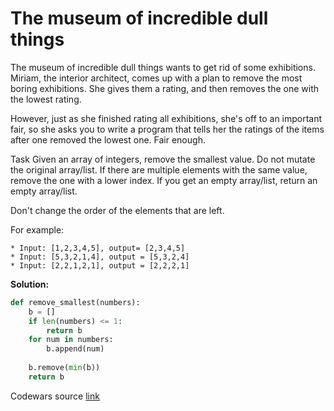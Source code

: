 # The museum of incredible dull things

The museum of incredible dull things wants to get rid of some exhibitions. Miriam, the interior architect, comes up with a plan to remove the most boring exhibitions. She gives them a rating, and then removes the one with the lowest rating.

However, just as she finished rating all exhibitions, she's off to an important fair, so she asks you to write a program that tells her the ratings of the items after one removed the lowest one. Fair enough.

Task
Given an array of integers, remove the smallest value. Do not mutate the original array/list. If there are multiple elements with the same value, remove the one with a lower index. If you get an empty array/list, return an empty array/list.

Don't change the order of the elements that are left.

For example:
```
* Input: [1,2,3,4,5], output= [2,3,4,5]
* Input: [5,3,2,1,4], output = [5,3,2,4]
* Input: [2,2,1,2,1], output = [2,2,2,1]
```

**Solution:**
```python
def remove_smallest(numbers):
    b = []
    if len(numbers) <= 1:
        return b
    for num in numbers:
        b.append(num)
        
    b.remove(min(b))        
    return b
```

Codewars source [link](https://www.codewars.com/kata/563cf89eb4747c5fb100001b/train/python)

